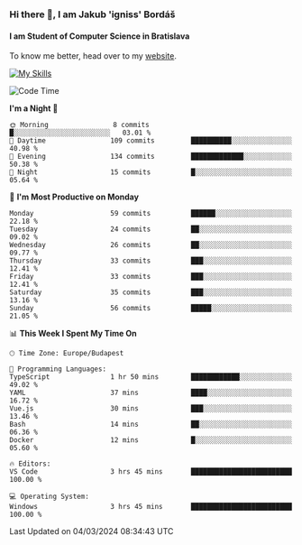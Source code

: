 ### Hi there 👋, I am Jakub 'igniss' Bordáš

#### I am Student of Computer Science in Bratislava
To know me better, head over to my [website](https://bordas.sk).

[![My Skills](https://skillicons.dev/icons?i=js,html,css,figma,svelte,java,kotlin,python,postgresql,typescript,nest,nodejs)](https://bordas.sk)


<!--START_SECTION:waka-->
![Code Time](http://img.shields.io/badge/Code%20Time-1%2C416%20hrs%2053%20mins-blue)

**I'm a Night 🦉** 

```text
🌞 Morning                8 commits           █░░░░░░░░░░░░░░░░░░░░░░░░   03.01 % 
🌆 Daytime                109 commits         ██████████░░░░░░░░░░░░░░░   40.98 % 
🌃 Evening                134 commits         █████████████░░░░░░░░░░░░   50.38 % 
🌙 Night                  15 commits          █░░░░░░░░░░░░░░░░░░░░░░░░   05.64 % 
```
📅 **I'm Most Productive on Monday** 

```text
Monday                   59 commits          ██████░░░░░░░░░░░░░░░░░░░   22.18 % 
Tuesday                  24 commits          ██░░░░░░░░░░░░░░░░░░░░░░░   09.02 % 
Wednesday                26 commits          ██░░░░░░░░░░░░░░░░░░░░░░░   09.77 % 
Thursday                 33 commits          ███░░░░░░░░░░░░░░░░░░░░░░   12.41 % 
Friday                   33 commits          ███░░░░░░░░░░░░░░░░░░░░░░   12.41 % 
Saturday                 35 commits          ███░░░░░░░░░░░░░░░░░░░░░░   13.16 % 
Sunday                   56 commits          █████░░░░░░░░░░░░░░░░░░░░   21.05 % 
```


📊 **This Week I Spent My Time On** 

```text
🕑︎ Time Zone: Europe/Budapest

💬 Programming Languages: 
TypeScript               1 hr 50 mins        ████████████░░░░░░░░░░░░░   49.02 % 
YAML                     37 mins             ████░░░░░░░░░░░░░░░░░░░░░   16.72 % 
Vue.js                   30 mins             ███░░░░░░░░░░░░░░░░░░░░░░   13.46 % 
Bash                     14 mins             ██░░░░░░░░░░░░░░░░░░░░░░░   06.36 % 
Docker                   12 mins             █░░░░░░░░░░░░░░░░░░░░░░░░   05.60 % 

🔥 Editors: 
VS Code                  3 hrs 45 mins       █████████████████████████   100.00 % 

💻 Operating System: 
Windows                  3 hrs 45 mins       █████████████████████████   100.00 % 
```


 Last Updated on 04/03/2024 08:34:43 UTC
<!--END_SECTION:waka-->
